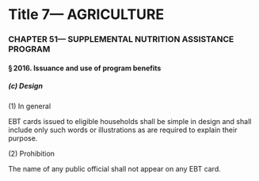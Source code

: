 
# Title 7— AGRICULTURE
### CHAPTER 51— SUPPLEMENTAL NUTRITION ASSISTANCE PROGRAM
#### § 2016. Issuance and use of program benefits
##### (c) Design

(1) In general

EBT cards issued to eligible households shall be simple in design and shall include only such words or illustrations as are required to explain their purpose.

(2) Prohibition

The name of any public official shall not appear on any EBT card.
